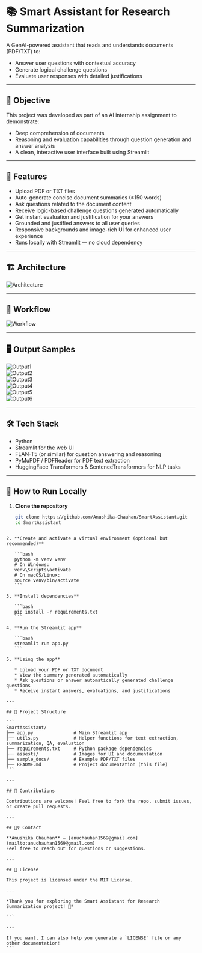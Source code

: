 
# 📚 Smart Assistant for Research Summarization

A GenAI-powered assistant that reads and understands documents (PDF/TXT) to:
- Answer user questions with contextual accuracy
- Generate logical challenge questions
- Evaluate user responses with detailed justifications

---

## 🧠 Objective

This project was developed as part of an AI internship assignment to demonstrate:
- Deep comprehension of documents
- Reasoning and evaluation capabilities through question generation and answer analysis
- A clean, interactive user interface built using Streamlit

---

## 🚀 Features

- Upload PDF or TXT files  
- Auto-generate concise document summaries (≤150 words)  
- Ask questions related to the document content  
- Receive logic-based challenge questions generated automatically  
- Get instant evaluation and justification for your answers  
- Grounded and justified answers to all user queries  
- Responsive backgrounds and image-rich UI for enhanced user experience  
- Runs locally with Streamlit — no cloud dependency

---

## 🏗️ Architecture

![Architecture](assests/architecture.png)

---

## 🔁 Workflow

![Workflow](assests/workflow.png)

---

## 🖥️ Output Samples

![Output1](assests/1.png)  
![Output2](assests/2.png)  
![Output3](assests/3.png)  
![Output4](assests/4.png)  
![Output5](assests/5.png)  
![Output6](assests/6.png)  

---

## 🛠️ Tech Stack

- Python  
- Streamlit for the web UI  
- FLAN-T5 (or similar) for question answering and reasoning  
- PyMuPDF / PDFReader for PDF text extraction  
- HuggingFace Transformers & SentenceTransformers for NLP tasks  

---

## 📂 How to Run Locally

1. **Clone the repository**

   ```bash
   git clone https://github.com/Anushika-Chauhan/SmartAssistant.git
   cd SmartAssistant
````

2. **Create and activate a virtual environment (optional but recommended)**

   ```bash
   python -m venv venv
   # On Windows:
   venv\Scripts\activate
   # On macOS/Linux:
   source venv/bin/activate
   ```

3. **Install dependencies**

   ```bash
   pip install -r requirements.txt
   ```

4. **Run the Streamlit app**

   ```bash
   streamlit run app.py
   ```

5. **Using the app**

   * Upload your PDF or TXT document
   * View the summary generated automatically
   * Ask questions or answer automatically generated challenge questions
   * Receive instant answers, evaluations, and justifications

---

## 🧩 Project Structure

```
SmartAssistant/
├── app.py               # Main Streamlit app
├── utils.py             # Helper functions for text extraction, summarization, QA, evaluation
├── requirements.txt     # Python package dependencies
├── assests/             # Images for UI and documentation
├── sample_docs/         # Example PDF/TXT files
├── README.md            # Project documentation (this file)
```

---

## 🤝 Contributions

Contributions are welcome! Feel free to fork the repo, submit issues, or create pull requests.

---

## 🙋‍♀️ Contact

**Anushika Chauhan** — [anuchauhan1569@gmail.com](mailto:anuchauhan1569@gmail.com)
Feel free to reach out for questions or suggestions.

---

## 📜 License

This project is licensed under the MIT License.

---

*Thank you for exploring the Smart Assistant for Research Summarization project! 🚀*

```

---

If you want, I can also help you generate a `LICENSE` file or any other documentation!
```
